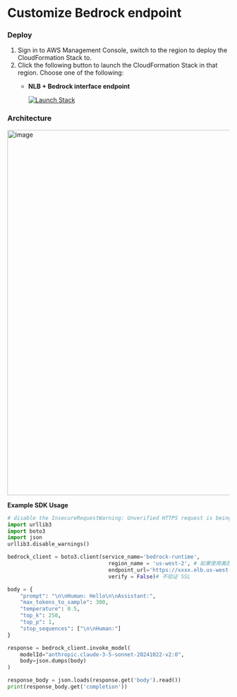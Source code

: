 # Customize Bedrock endpoint

### Deploy

1. Sign in to AWS Management Console, switch to the region to deploy the CloudFormation Stack to.
2. Click the following button to launch the CloudFormation Stack in that region. Choose one of the following:
   - **NLB + Bedrock interface endpoint**

      [![Launch Stack](assets/launch-stack.png)](https://console.aws.amazon.com/cloudformation/home#/stacks/create/template?stackName=BedrockProxyAPI&templateURL=https://sample-client-for-bedrock-clouformation.s3.us-west-2.amazonaws.com/CustomizeBedrockRunetimeEndpoint.yaml)

### Architecture
<img width="829" alt="image" src="https://github.com/user-attachments/assets/2fe3bf54-c370-4bca-9a1e-b63bbff0f3b6">

**Example SDK Usage**

```python
# disable the InsecureRequestWarning: Unverified HTTPS request is being made to host '127.0.0.1'. Adding certificate verification is strongly advised.
import urllib3
import boto3
import json
urllib3.disable_warnings()

bedrock_client = boto3.client(service_name='bedrock-runtime',
                                region_name = 'us-west-2', # 如果使用美西2的代理,请改成us-west-2
                                endpoint_url='https://xxxx.elb.us-west-2.amazonaws.com',
                                verify = False)# 不验证 SSL

body = {
    "prompt": "\n\nHuman: Hello\n\nAssistant:",
    "max_tokens_to_sample": 300,
    "temperature": 0.5,
    "top_k": 250,
    "top_p": 1,
    "stop_sequences": ["\n\nHuman:"]
}

response = bedrock_client.invoke_model(
    modelId="anthropic.claude-3-5-sonnet-20241022-v2:0",
    body=json.dumps(body)
)

response_body = json.loads(response.get('body').read())
print(response_body.get('completion'))
```
